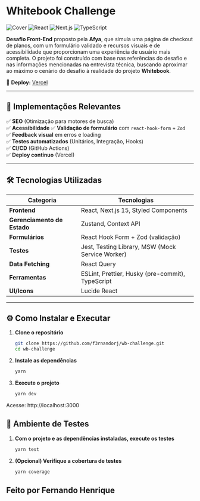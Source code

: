 # Whitebook Challenge  

![Cover](https://img.shields.io/badge/tech-stack-blue) ![React](https://img.shields.io/badge/React-18.2.0-%2361DAFB) ![Next.js](https://img.shields.io/badge/Next.js-15.0.0-%23000000) ![TypeScript](https://img.shields.io/badge/TypeScript-5.0.0-%233178C6)  

**Desafio Front-End** proposto pela **Afya**, que simula uma página de checkout de planos, com um formulário validado e recursos visuais e de acessibilidade que proporcionam uma experiência de usuário mais completa. O projeto foi construído com base nas referências do desafio e nas informações mencionadas na entrevista técnica, buscando aproximar ao máximo o cenário do desafio à realidade do projeto **Whitebook**.

🔗 **Deploy:** [Vercel](https://wb-challenge.vercel.app/)  

---

## 🚀 Implementações Relevantes  

✅ **SEO** (Otimização para motores de busca)  
✅ **Acessibilidade** 
✅ **Validação de formulário** com `react-hook-form` + `Zod`  
✅ **Feedback visual** em erros e loading  
✅ **Testes automatizados** (Unitários, Integração, Hooks)  
✅ **CI/CD** (GitHub Actions)  
✅ **Deploy contínuo** (Vercel)  

---

## 🛠️ Tecnologias Utilizadas  

| **Categoria**       | **Tecnologias**                                                                 |
|---------------------|---------------------------------------------------------------------------------|
| **Frontend**        | React, Next.js 15, Styled Components                                            |
| **Gerenciamento de Estado** | Zustand, Context API                                                      |
| **Formulários**     | React Hook Form + Zod (validação)                                               |
| **Testes**          | Jest, Testing Library, MSW (Mock Service Worker)                                |
| **Data Fetching**   | React Query                                                                     |
| **Ferramentas**     | ESLint, Prettier, Husky (pre-commit), TypeScript                                |
| **UI/Icons**        | Lucide React                                                                    |

---

## ⚙️ Como Instalar e Executar  

1. **Clone o repositório**  
   ```bash
   git clone https://github.com/f3rnandorj/wb-challenge.git
   cd wb-challenge
2. **Instale as dependências**  
   ```bash
   yarn
3. **Execute o projeto**  
   ```bash
   yarn dev

Acesse: http://localhost:3000

## 🧪 Ambiente de Testes

1. **Com o projeto e as dependências instaladas, execute os testes**  
   ```bash
   yarn test
2. **(Opcional) Verifique a cobertura de testes**  
   ```bash
   yarn coverage

## Feito por **Fernando Henrique**
